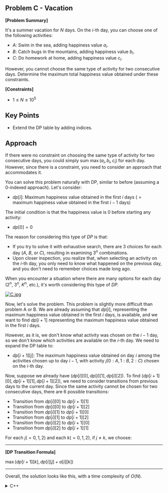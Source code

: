 <!-- # C 問題 - [Vacation](https://atcoder.jp/contests/dp/tasks/dp_c)

**【問題概要】**

$N$ 日間の夏休みです。$i$ 日目には、

$A$: 海で泳ぐ。幸福度 $a_i$ を加算
$B$: 山で虫取りする。幸福度 $b_i$ を加算
$C$: 家で宿題をする。幸福度 $c_i$ を加算

の三択の中から好きなものを選ぶことができます。ただし、$2$ 日連続で $A, B, C$ のうちの同一種類の活動を選択をすることはできません。この制約下で最終的に得られる幸福度の総和を最大にせよ。

**【制約】**

* $1 \le N \le 10^5$

## キーポイント

* $DP$ テーブルに添字を付け加えて拡張する

## 解法

もし「$2$ 日連続で同一種類の選択をできない」という制約がなければ、単純に各日程ごとに $\max(a_i, b_i, c_i)$ を合計するだけですね。実際は制約があるのでそれに応じた解法を考えてあげる必要があります。

これも今までと同じように自然な $DP$ で解くことができます (やはり $0$-indexed にして考えます...添字が少しややこしいです)。

* $dp[i]$ := 最初の $i$ 日間で得られる幸福度の最大値 ($= i-1$ 日目までで得られる幸福度の最大値)

とすることを考えてみましょう。初期条件は活動開始前には幸福度は $0$ なので、

* $dp[0] = 0$

とあります。このような形式の $DP$ を考えたくなる理由として、

* 全探索で解こうとすると、各日程につき $3$ 通りの選択がある (本当は初日以外は $2$ 通りだがざっくり) ので $3^n$ 通りを調べることになってしまう
* よく考えると、$i$ 日目の選択をする上で、ずっと昔にどういう選択をしていたかの情報は不要で、**前日のことだけわかっていればいい**

といったあたりがポイントになるかと思います。このような $i$ 日目にとりうる選択肢が何通りかあって、愚直に全探索すると $O(2^n)$ とか $O(3^n)$ とか $O(K^n)$ とかになるな...という場面では「$dp[i]$ := 最初の $i$ 日間での最適解」の形の $DP$ を検討してみるのはアリだと思います。

[![C.jpg](https://qiita-user-contents.imgix.net/https%3A%2F%2Fqiita-image-store.s3.amazonaws.com%2F0%2F182963%2F18f2a9fb-aa61-d7e2-7e23-3328d9a1cb4d.jpeg?ixlib=rb-4.0.0&auto=format&gif-q=60&q=75&s=b328e72166b8d0fb773491ccd3d8397c)](https://camo.qiitausercontent.com/c220d72853cb37ffff09fe10e8f857ab992b9d2e/68747470733a2f2f71696974612d696d6167652d73746f72652e73332e616d617a6f6e6177732e636f6d2f302f3138323936332f31386632613966622d616136312d643765322d376532332d3333323864396131636234642e6a706567)

さて、この問題は $A$ 問題や $B$ 問題よりは少し難しくなっています。今我々は、「$i - 1$ 日目までで得られる幸福度の最大値」を表す $dp[i]$ が求められていることを前提に、「$i$ 日目までで得られる幸福度の最大値」を表す $dp[i + 1]$ を求めたいです。

しかしこのままでは、前日の $i-1$ 日目にどの活動を選択していたのかがわからないため、$i$ 日目ではどの活動が選択可能なのかが判然としません。上手く式を立てることができません。そこで $DP$ テーブルを拡張して

* $dp[i + 1][j] := i$ 日目までの活動履歴のうち、最終日である $i$ 日目には活動 $j (0: A, 1: B, 2: C)$ を選んだ場合の、得られる幸福度の最大値

という風にしてあげます。そして今度は $(dp[ i ][ 0 ], dp[ i ][ 1 ], dp[ i ][ 2 ])$ の値が求められている状態で、 $(dp[ i + 1 ][ 0 ], dp[ i + 1 ][ 1 ], dp[ i + 1 ][ 2 ])$ の値を求めることを考えます。$2$ 日連続で同じ活動は選択できないので、

* $dp[ i ][ 0 ]$ から $dp[ i + 1 ][ 1 ]$ への遷移
* $dp[ i ][ 0 ]$ から $dp[ i + 1 ][ 2 ]$ への遷移
* $dp[ i ][ 1 ]$ から $dp[ i + 1 ][ 0 ]$ への遷移
* $dp[ i ][ 1 ]$ から $dp[ i + 1 ][ 2 ]$ への遷移
* $dp[ i ][ 2 ]$ から $dp[ i + 1 ][ 0 ]$ への遷移
* $dp[ i ][ 2 ]$ から $dp[ i + 1 ][ 1 ]$ への遷移

の $6$ 個の遷移があります。以下のようにすればいいでしょう:

---

**【DP 遷移式】**

各 $j (= 0, 1, 2)$ と各 $k (= 0, 1, 2)$ に対して、$j \ne k$ ならば
$\max(dp[ i + 1 ][ k ], dp[ i ][ j ] + a[ i ][ k ])$

---

全体をまとめて、以下のようになります。計算量は各日程間について $6$ 通りと高々定数の遷移しかないので、$O(N)$ ですね。 -->

## Problem C - Vacation

**[Problem Summary]**

It's a summer vacation for $N$ days. On the $i$-th day, you can choose one of the following activities:

- $A$: Swim in the sea, adding happiness value $a_i$.
- $B$: Catch bugs in the mountains, adding happiness value $b_i$.
- $C$: Do homework at home, adding happiness value $c_i$.

However, you cannot choose the same type of activity for two consecutive days. Determine the maximum total happiness value obtained under these constraints.

**[Constraints]**

- $1 \leq N \leq 10^5$

## Key Points

- Extend the DP table by adding indices.

## Approach

If there were no constraint on choosing the same type of activity for two consecutive days, you could simply sum $\max(a_i, b_i, c_i)$ for each day. However, since there is a constraint, you need to consider an approach that accommodates it.

You can solve this problem naturally with DP, similar to before (assuming a 0-indexed approach). Let's consider:

- $dp[i]$: Maximum happiness value obtained in the first $i$ days ($= \text{maximum happiness value obtained in the first } i-1 \text{ days}$)

The initial condition is that the happiness value is $0$ before starting any activity:

- $dp[0] = 0$

The reason for considering this type of $DP$ is that:

- If you try to solve it with exhaustive search, there are $3$ choices for each day ($A$, $B$, or $C$), resulting in examining $3^n$ combinations.
- Upon closer inspection, you realize that, when selecting an activity on the $i$-th day, you only need to know what happened on the previous day, and you don't need to remember choices made long ago.

When you encounter a situation where there are many options for each day ($2^n$, $3^n$, $K^n$, etc.), it's worth considering this type of $DP$.

[![C.jpg](https://qiita-user-contents.imgix.net/https%3A%2F%2Fqiita-image-store.s3.amazonaws.com%2F0%2F182963%2F18f2a9fb-aa61-d7e2-7e23-3328d9a1cb4d.jpeg?ixlib=rb-4.0.0&auto=format&gif-q=60&q=75&s=b328e72166b8d0fb773491ccd3d8397c)](https://camo.qiitausercontent.com/c220d72853cb37ffff09fe10e8f857ab992b9d2e/68747470733a2f2f71696974612d696d6167652d73746f72652e73332e616d617a6f6e6177732e636f6d2f302f3138323936332f31386632613966622d616136312d643765322d376532332d3333323864396131636234642e6a706567)

Now, let's solve the problem. This problem is slightly more difficult than problem A or B. We are already assuming that $dp[i]$, representing the maximum happiness value obtained in the first $i$ days, is available, and we want to find $dp[i + 1]$ representing the maximum happiness value obtained in the first $i$ days.

However, as it is, we don't know what activity was chosen on the $i - 1$ day, so we don't know which activities are available on the $i$-th day. We need to expand the DP table to:

- $dp[i + 1][j]$: The maximum happiness value obtained on day $i$ among the activities chosen up to day $i - 1$, with activity $j (0: A, 1: B, 2: C)$ chosen on the $i$-th day.

Now, suppose we already have $(dp[i][0], dp[i][1], dp[i][2])$. To find $(dp[i + 1][0], dp[i + 1][1], dp[i + 1][2])$, we need to consider transitions from previous days to the current day. Since the same activity cannot be chosen for two consecutive days, there are $6$ possible transitions:

- Transition from $dp[i][0]$ to $dp[i + 1][1]$
- Transition from $dp[i][0]$ to $dp[i + 1][2]$
- Transition from $dp[i][1]$ to $dp[i + 1][0]$
- Transition from $dp[i][1]$ to $dp[i + 1][2]$
- Transition from $dp[i][2]$ to $dp[i + 1][0]$
- Transition from $dp[i][2]$ to $dp[i + 1][1]$

For each $j (= 0, 1, 2)$ and each $k (= 0, 1, 2)$, if $j \neq k$, we choose:

---

**[DP Transition Formula]**

$\max(dp[i + 1][k], dp[i][j] + a[i][k])$

---

Overall, the solution looks like this, with a time complexity of $O(N)$.

<details><summary>C++ </summary>

```cpp

```

</details>